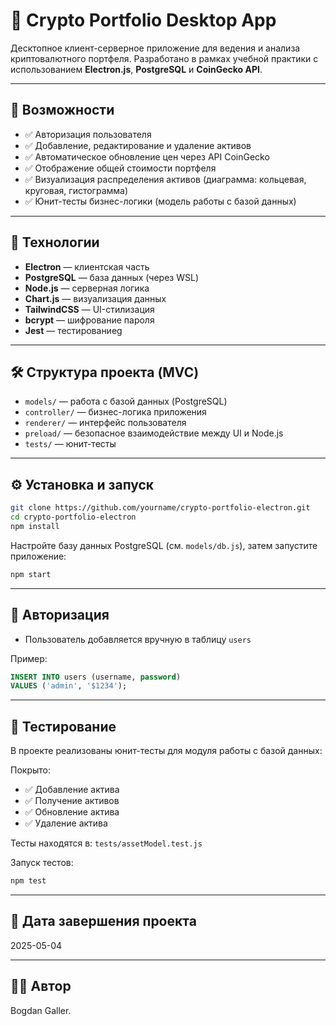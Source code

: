 # 💼 Crypto Portfolio Desktop App

Десктопное клиент-серверное приложение для ведения и анализа криптовалютного портфеля. Разработано в рамках учебной практики с использованием **Electron.js**, **PostgreSQL** и **CoinGecko API**.

---

## 📌 Возможности

- ✅ Авторизация пользователя
- ✅ Добавление, редактирование и удаление активов
- ✅ Автоматическое обновление цен через API CoinGecko
- ✅ Отображение общей стоимости портфеля
- ✅ Визуализация распределения активов (диаграмма: кольцевая, круговая, гистограмма)
- ✅ Юнит-тесты бизнес-логики (модель работы с базой данных)

---

## 🧱 Технологии

- **Electron** — клиентская часть
- **PostgreSQL** — база данных (через WSL)
- **Node.js** — серверная логика
- **Chart.js** — визуализация данных
- **TailwindCSS** — UI-стилизация
- **bcrypt** — шифрование пароля
- **Jest** — тестированиеg

---

## 🛠 Структура проекта (MVC)

- `models/` — работа с базой данных (PostgreSQL)
- `controller/` — бизнес-логика приложения
- `renderer/` — интерфейс пользователя
- `preload/` — безопасное взаимодействие между UI и Node.js
- `tests/` — юнит-тесты

---

## ⚙️ Установка и запуск

```bash
git clone https://github.com/yourname/crypto-portfolio-electron.git
cd crypto-portfolio-electron
npm install
```

Настройте базу данных PostgreSQL (см. `models/db.js`), затем запустите приложение:

```bash
npm start
```

---

## 🔐 Авторизация

- Пользователь добавляется вручную в таблицу `users`

Пример:

```sql
INSERT INTO users (username, password)
VALUES ('admin', '$1234');
```

---

## 🧪 Тестирование

В проекте реализованы юнит-тесты для модуля работы с базой данных:

Покрыто:
- ✅ Добавление актива
- ✅ Получение активов
- ✅ Обновление актива
- ✅ Удаление актива

Тесты находятся в: `tests/assetModel.test.js`

Запуск тестов:

```bash
npm test
```

---

## 📅 Дата завершения проекта

2025-05-04

---

## 👨‍💻 Автор
Bogdan Galler.
